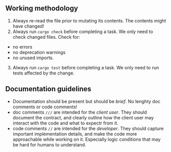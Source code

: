 
## Working methodology
1. Always re-read the file prior to mutating its contents. The contents might have changed!
2. Always run `cargo check` before completing a task. We only need to check changed files. Check for:
  - no errors
  - no deprecation warnings
  - no unused imports.
3. Always run `cargo test` before completing a task. We only need to run tests affected by the change.

## Documentation guidelines
- Documentation should be present but should be *brief*. No lenghty doc comments or code comments!
- doc comments `///` are intended for the _client user_. They should document the contract, and clearly outline how the client user may interact with the code and what to expectr from it.
- code comments `//` are intended for the _developer_. They should capture important implementation details, and make the code more approachable while working on it. Especially logic conditions that may be hard for humans to understand.
